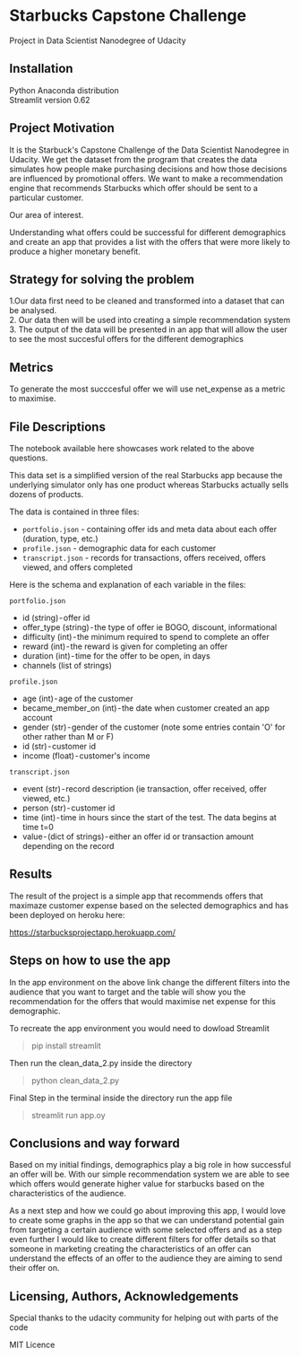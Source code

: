 # Starbucks Capstone Challenge
Project in Data Scientist Nanodegree of Udacity

## Installation <a name="installation"></a>

Python Anaconda distribution  
Streamlit version 0.62  

## Project Motivation<a name="motivation"></a>

It is the Starbuck's Capstone Challenge of the Data Scientist Nanodegree in Udacity. We get the dataset from the program that creates the data simulates how people make purchasing decisions and how those decisions are influenced by promotional offers. We want to make a recommendation engine that recommends Starbucks which offer should be sent to a particular customer.

Our area of interest.

Understanding what offers could be successful for different demographics
and create an app that provides a list with the offers that were more likely to produce a higher monetary benefit.  

## Strategy for solving the problem

1.Our data first need to be cleaned and transformed into a dataset that can be analysed.  
2. Our data then will be used into creating a simple recommendation
system  
3. The output of the data will be presented in an app that will allow the user to see the most succesful offers for the different demographics

## Metrics

To generate the most succcesful offer we will use net_expense as a metric to maximise.


## File Descriptions <a name="files"></a>

The notebook available here showcases work related to the above questions.  

This data set is a simplified version of the real Starbucks app because the underlying simulator only has one product whereas Starbucks actually sells dozens of products.

The data is contained in three files:
- `portfolio.json` - containing offer ids and meta data about each offer (duration, type, etc.)
- `profile.json` - demographic data for each customer
- `transcript.json` - records for transactions, offers received, offers viewed, and offers completed

Here is the schema and explanation of each variable in the files:

`portfolio.json`
- id (string) - offer id
- offer_type (string) - the type of offer ie BOGO, discount, informational
- difficulty (int) - the minimum required to spend to complete an offer
- reward (int) - the reward is given for completing an offer
- duration (int) - time for the offer to be open, in days
- channels (list of strings)

`profile.json`
- age (int) - age of the customer
- became_member_on (int) - the date when customer created an app account
- gender (str) - gender of the customer (note some entries contain 'O' for other rather than M or F)
- id (str) - customer id
- income (float) - customer's income

`transcript.json`
- event (str) - record description (ie transaction, offer received, offer viewed, etc.)
- person (str) - customer id
- time (int) - time in hours since the start of the test. The data begins at time t=0
- value - (dict of strings) - either an offer id or transaction amount depending on the record


## Results<a name="results"></a>

The result of the project is a simple app that recommends offers that maximaze customer expense based on the selected demographics and has been deployed on heroku here:

 https://starbucksprojectapp.herokuapp.com/

## Steps on how to use the app

In the app environment on the above link change the different filters into the audience that you want to target and the table will show you the recommendation for the offers that would maximise net expense for this demographic.

To recreate the app environment you would need to dowload Streamlit   

> pip install streamlit

Then run the clean_data_2.py inside the directory
> python clean_data_2.py

Final Step
in the terminal inside the directory run the app file  

> streamlit run app.oy

## Conclusions and way forward

Based on my initial findings, demographics play a big role in how successful an
offer will be. With our simple recommendation system we are able to see which offers would
generate higher value for starbucks based on the characteristics of the audience.

As a next step and how we could go about improving this app, I would love to
create some graphs in the app so that we can understand potential gain from
targeting a certain audience with some selected offers and as a step even further
I would like to create different filters for offer details so that someone in marketing
creating the characteristics of an offer can understand the effects of an offer to the
audience they are aiming to send their offer on.


## Licensing, Authors, Acknowledgements<a name="licensing"></a>

Special thanks to the udacity community for helping out with parts of the code

MIT Licence
